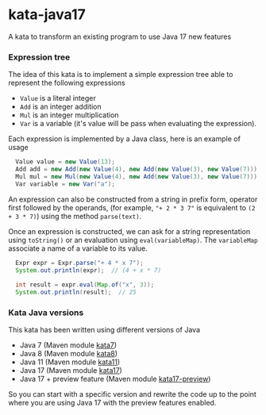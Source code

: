 # kata-java17
A kata to transform an existing program to use Java 17 new features

### Expression tree

The idea of this kata is to implement a simple expression tree able to represent the following expressions
- `Value` is a literal integer
- `Add` is an integer addition
- `Mul` is an integer multiplication
- `Var` is a variable (it's value will be pass when evaluating the expression).

Each expression is implemented by a Java class, here is an example of usage
```java
  Value value = new Value(13);
  Add add = new Add(new Value(4), new Add(new Value(3), new Value(7)));
  Mul mul = new Mul(new Value(4), new Add(new Value(3), new Value(7)));
  Var variable = new Var("a");
```

An expression can also be constructed from a string in prefix form, operator first followed by the operands,
(for example, `"+ 2 * 3 7"` is equivalent to `(2 + 3 * 7)`) using the method `parse(text)`.

Once an expression is constructed, we can ask for a string representation using `toString()` or an evaluation
using `eval(variableMap)`. The `variableMap` associate a name of a variable to its value.
```java
  Expr expr = Expr.parse("+ 4 * x 7");
  System.out.println(expr);  // (4 + x * 7) 
  
  int result = expr.eval(Map.of("x", 3));
  System.out.println(result);  // 25
```

### Kata Java versions

This kata has been written using different versions of Java
- Java 7 (Maven module [kata7](kata7))
- Java 8 (Maven module [kata8](kata8))
- Java 11 (Maven module [kata11](kata11))
- Java 17 (Maven module [kata17](kata17))
- Java 17 + preview feature (Maven module [kata17-preview](kata17-preview))

So you can start with a specific version and rewrite the code up to the point where you are using Java 17
with the preview features enabled.
